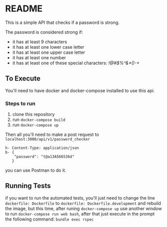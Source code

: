 # README

This is a simple API that checks if a password is strong.

The password is considered strong if:
* it has at least 9 characters
* it has at least one lower case letter
* it has at least one upper case letter
* it has at least one number
* it has at least one of these special characters: *!@#$%^&\*()-+*

## To Execute

You'll need to have docker and docker-compose installed to use this api.

### Steps to run
1. clone this repository
2. run `docker-compose build`
3. run `docker-compose up`

Then all you'll need to make a post request to `localhost:3000/api/v1/password_checker` 
```
h- Content-Type: application/json
b- {
    "password": "t@a13A566536d"
   }
```
you can use Postman to do it.

## Running Tests
if you want to run the automated tests, you'll just need to change the line `dockerfile: Dockerfile` to `dockerfile: Dockerfile.development` and rebuild the image, but this time, after runing `docker-compose up` use another window to run `docker-compose run web bash`, after that just execute in the prompt the following command:
`bundle exec rspec`
